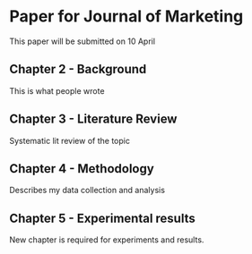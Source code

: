 # Paper for Journal of Marketing
This paper will be submitted on 10 April

## Chapter 2 - Background
This is what people wrote

## Chapter 3 - Literature Review
Systematic lit review of the topic

## Chapter 4 - Methodology
Describes my data collection and analysis 

## Chapter 5 - Experimental results
New chapter is required for experiments and results.
